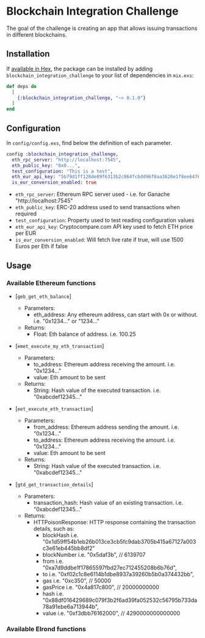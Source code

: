 # Blockchain Integration Challenge

The goal of the challenge is creating an app that allows issuing transactions in different blockchains.

## Installation

If [available in Hex](https://hex.pm/docs/publish), the package can be installed
by adding `blockchain_integration_challenge` to your list of dependencies in `mix.exs`:

```elixir
def deps do
  [
    {:blockchain_integration_challenge, "~> 0.1.0"}
  ]
end
```

## Configuration

In `config/config.exs`, find below the definition of each parameter.

```elixir
config :blockchain_integration_challenge,
  eth_rpc_server: "http://localhost:7545",
  eth_public_key: "0x0...",
  test_configuration: "This is a test",
  eth_eur_api_key: "5b79d1ff128de09f6313b2c864fcbdd96f8aa3620e1f8ee6476b4009152726f1",
  is_eur_conversion_enabled: true
```
* `eth_rpc_server`: Ethereum RPC server used - i.e. for Ganache "http://localhost:7545"
* `eth_public_key`: ERC-20 address used to send transactions when required 
* `test_configuration`: Property used to test reading configuration values
* `eth_eur_api_key`: Cryptocompare.com API key used to fetch ETH price per EUR
* `is_eur_conversion_enabled`: Will fetch live rate if true, will use 1500 Euros per Eth if false

## Usage

### Available Ethereum functions

* [`geb_get_eth_balance`]
  * Parameters:
    * eth_address: Any ethereum address, can start with 0x or without. i.e. "0x1234..." or "1234..."
  * Returns:
    * Float: Eth balance of address. i.e. 100.25

* [`emet_execute_my_eth_transaction`]
  * Parameters:
    * to_address: Ethereum address receiving the amount. i.e. "0x1234..."
    * value: Eth amount to be sent
  * Returns:
    * String: Hash value of the executed transaction. i.e. "0xabcdef12345..."

* [`eet_execute_eth_transaction`]
  * Parameters:
    * from_address: Ethereum address sending the amount. i.e. "0x1234..."
    * to_address: Ethereum address receiving the amount. i.e. "0x1234..."
    * value: Eth amount to be sent
  * Returns:
    * String: Hash value of the executed transaction. i.e. "0xabcdef12345..."

* [`gtd_get_transaction_details`]
  * Parameters:
    * transaction_hash: Hash value of an existing transaction. i.e. "0xabcdef12345..."
  * Returns:
    * HTTPoisonResponse: HTTP response containing the transaction details, such as:
      * blockHash     i.e. "0x1d59ff54b1eb26b013ce3cb5fc9dab3705b415a67127a003c3e61eb445bb8df2"
      * blockNumber   i.e. "0x5daf3b", // 6139707
      * from          i.e. "0xa7d9ddbe1f17865597fbd27ec712455208b6b76d",
      * to            i.e. "0xf02c1c8e6114b1dbe8937a39260b5b0a374432bb",
      * gas           i.e. "0xc350", // 50000
      * gasPrice      i.e. "0x4a817c800", // 20000000000
      * hash          i.e. "0x88df016429689c079f3b2f6ad39fa052532c56795b733da78a91ebe6a713944b",
      * value         i.e. "0xf3dbb76162000", // 4290000000000000

### Available Elrond functions
